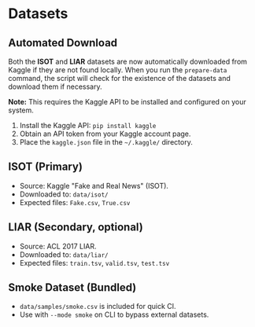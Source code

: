 # Datasets

## Automated Download

Both the **ISOT** and **LIAR** datasets are now automatically downloaded from Kaggle if they are not found locally. When you run the `prepare-data` command, the script will check for the existence of the datasets and download them if necessary.

**Note:** This requires the Kaggle API to be installed and configured on your system.
1. Install the Kaggle API: `pip install kaggle`
2. Obtain an API token from your Kaggle account page.
3. Place the `kaggle.json` file in the `~/.kaggle/` directory.

## ISOT (Primary)
- Source: Kaggle "Fake and Real News" (ISOT).
- Downloaded to: `data/isot/`
- Expected files: `Fake.csv`, `True.csv`

## LIAR (Secondary, optional)
- Source: ACL 2017 LIAR.
- Downloaded to: `data/liar/`
- Expected files: `train.tsv`, `valid.tsv`, `test.tsv`

## Smoke Dataset (Bundled)
- `data/samples/smoke.csv` is included for quick CI.
- Use with `--mode smoke` on CLI to bypass external datasets.
